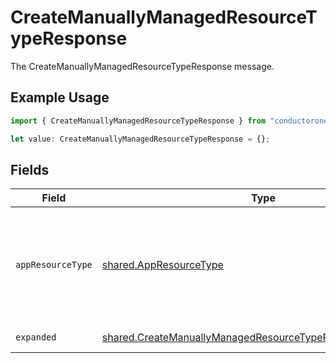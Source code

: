 # CreateManuallyManagedResourceTypeResponse

The CreateManuallyManagedResourceTypeResponse message.

## Example Usage

```typescript
import { CreateManuallyManagedResourceTypeResponse } from "conductorone-sdk-typescript/sdk/models/shared";

let value: CreateManuallyManagedResourceTypeResponse = {};
```

## Fields

| Field                                                                                                                                         | Type                                                                                                                                          | Required                                                                                                                                      | Description                                                                                                                                   |
| --------------------------------------------------------------------------------------------------------------------------------------------- | --------------------------------------------------------------------------------------------------------------------------------------------- | --------------------------------------------------------------------------------------------------------------------------------------------- | --------------------------------------------------------------------------------------------------------------------------------------------- |
| `appResourceType`                                                                                                                             | [shared.AppResourceType](../../../sdk/models/shared/appresourcetype.md)                                                                       | :heavy_minus_sign:                                                                                                                            | The AppResourceType is referenced by an app entitlement defining its resource types. Commonly things like Group or Role.                      |
| `expanded`                                                                                                                                    | [shared.CreateManuallyManagedResourceTypeResponseExpanded](../../../sdk/models/shared/createmanuallymanagedresourcetyperesponseexpanded.md)[] | :heavy_minus_sign:                                                                                                                            | The expanded field.                                                                                                                           |